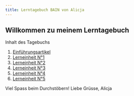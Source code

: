 ```yaml
---
title: Lerntagebuch BAIN von Alicja 
---
```


## Willkommen zu meinem Lerntagebuch

Inhalt des Tagebuchs

1. [Einführungsartikel](_posts/Einfuehrungsartikel.md)
2. [Lerneinheit N°1](_posts/Lerneinheit-1.md)
3. [Lerneinheit N°2](_posts/Lerneinheit-2.md)
4. [Lerneinheit N°3](_posts/Lerneinheit-3.md)
5. [Lerneinheit N°4](_posts/Lerneinheit-4.md)
6. [Lerneinheit N°5](_posts/Lerneinheit-5.md)

Viel Spass beim Durchstöbern!
Liebe Grüsse, Alicja

